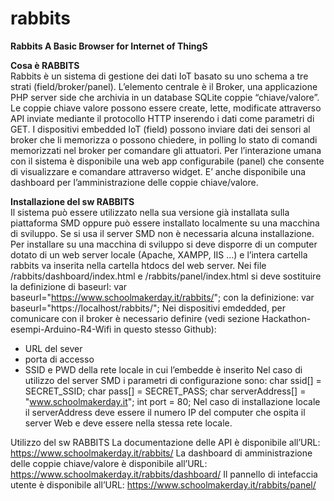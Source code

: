 # rabbits
<b>Rabbits A Basic Browser for Internet of ThingS</b>

<b>Cosa è RABBITS</b><br>
Rabbits è un sistema di gestione dei dati IoT basato su uno schema a tre strati (field/broker/panel).
L’elemento centrale è il Broker, una applicazione PHP server side che archivia in un database SQLite coppie “chiave/valore”.
Le coppie chiave valore possono essere create, lette, modificate attraverso API inviate mediante il protocollo HTTP inserendo i dati come parametri di GET.
I dispositivi embedded IoT (field) possono inviare dati dei sensori al broker che li memorizza o possono chiedere, in polling lo stato di comandi memorizzati nel broker per comandare gli attuatori.
Per l’interazione umana con il sistema è disponibile una web app configurabile (panel) che consente di visualizzare e comandare attraverso  widget.
E’ anche disponibile una dashboard per l’amministrazione delle coppie chiave/valore.

<b>Installazione del sw RABBITS</b><br>
Il sistema può essere utilizzato nella sua versione già installata sulla piattaforma SMD oppure può essere installato localmente su una macchina di sviluppo.
Se si usa il server SMD non è necessaria alcuna installazione. 
Per installare su una macchina di sviluppo si deve disporre di un computer dotato di un web server locale (Apache, XAMPP, IIS …) e l’intera cartella rabbits va inserita nella cartella htdocs del web server.
Nei file /rabbits/dashboard/index.html e /rabbits/panel/index.html si deve sostituire la definizione di baseurl:
var baseurl="https://www.schoolmakerday.it/rabbits/"; 
con la definizione:
var baseurl="https://localhost/rabbits/";
Nei dispositivi emdedded, per comunicare con il broker è necessario definire (vedi sezione Hackathon-esempi-Arduino-R4-Wifi in questo stesso Github):
- URL del sever
- porta di accesso
- SSID e PWD della rete locale in cui l’embedde è inserito 
Nel caso di utilizzo del server SMD i parametri di configurazione sono:
char ssid[] = SECRET_SSID; 
char pass[] = SECRET_PASS;
char serverAddress[] = "www.schoolmakerday.it"; 
int port = 80;
Nel caso di installazione locale il serverAddress deve essere il numero IP del computer che ospita il server Web e deve essere nella stessa rete locale.

Utilizzo del sw RABBITS
La documentazione delle API è disponibile all’URL:
https://www.schoolmakerday.it/rabbits/
La dashboard di amministrazione delle coppie chiave/valore è disponibile all’URL:
https://www.schoolmakerday.it/rabbits/dashboard/
Il pannello di intefaccia utente è disponibile all’URL:
https://www.schoolmakerday.it/rabbits/panel/
